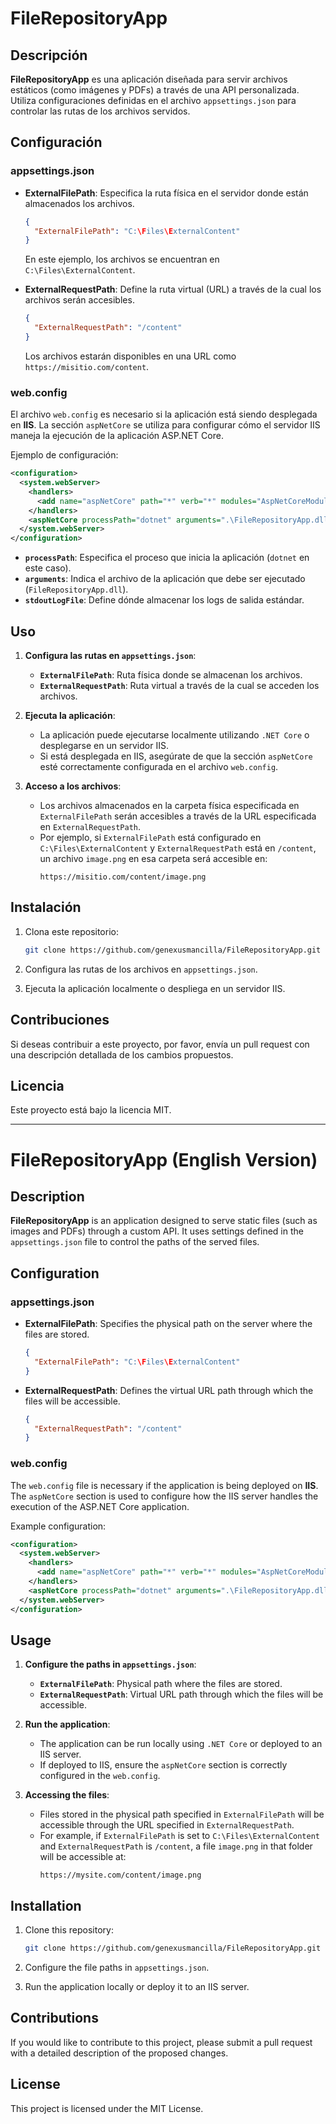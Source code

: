
# FileRepositoryApp

## Descripción

**FileRepositoryApp** es una aplicación diseñada para servir archivos estáticos (como imágenes y PDFs) a través de una API personalizada. Utiliza configuraciones definidas en el archivo `appsettings.json` para controlar las rutas de los archivos servidos.

## Configuración

### appsettings.json

- **ExternalFilePath**: Especifica la ruta física en el servidor donde están almacenados los archivos.
  ```json
  {
    "ExternalFilePath": "C:\Files\ExternalContent"
  }
  ```
  En este ejemplo, los archivos se encuentran en `C:\Files\ExternalContent`.

- **ExternalRequestPath**: Define la ruta virtual (URL) a través de la cual los archivos serán accesibles.
  ```json
  {
    "ExternalRequestPath": "/content"
  }
  ```
  Los archivos estarán disponibles en una URL como `https://misitio.com/content`.

### web.config

El archivo `web.config` es necesario si la aplicación está siendo desplegada en **IIS**. La sección `aspNetCore` se utiliza para configurar cómo el servidor IIS maneja la ejecución de la aplicación ASP.NET Core.

Ejemplo de configuración:

```xml
<configuration>
  <system.webServer>
    <handlers>
      <add name="aspNetCore" path="*" verb="*" modules="AspNetCoreModuleV2" resourceType="Unspecified" />
    </handlers>
    <aspNetCore processPath="dotnet" arguments=".\FileRepositoryApp.dll" stdoutLogEnabled="false" stdoutLogFile=".\logs\stdout" hostingModel="InProcess" />
  </system.webServer>
</configuration>
```

- **`processPath`**: Especifica el proceso que inicia la aplicación (`dotnet` en este caso).
- **`arguments`**: Indica el archivo de la aplicación que debe ser ejecutado (`FileRepositoryApp.dll`).
- **`stdoutLogFile`**: Define dónde almacenar los logs de salida estándar.

## Uso

1. **Configura las rutas en `appsettings.json`**:
   - **`ExternalFilePath`**: Ruta física donde se almacenan los archivos.
   - **`ExternalRequestPath`**: Ruta virtual a través de la cual se acceden los archivos.

2. **Ejecuta la aplicación**:
   - La aplicación puede ejecutarse localmente utilizando `.NET Core` o desplegarse en un servidor IIS.
   - Si está desplegada en IIS, asegúrate de que la sección `aspNetCore` esté correctamente configurada en el archivo `web.config`.

3. **Acceso a los archivos**:
   - Los archivos almacenados en la carpeta física especificada en `ExternalFilePath` serán accesibles a través de la URL especificada en `ExternalRequestPath`.
   - Por ejemplo, si `ExternalFilePath` está configurado en `C:\Files\ExternalContent` y `ExternalRequestPath` está en `/content`, un archivo `image.png` en esa carpeta será accesible en:
     ```
     https://misitio.com/content/image.png
     ```

## Instalación

1. Clona este repositorio:
   ```bash
   git clone https://github.com/genexusmancilla/FileRepositoryApp.git
   ```

2. Configura las rutas de los archivos en `appsettings.json`.

3. Ejecuta la aplicación localmente o despliega en un servidor IIS.

## Contribuciones

Si deseas contribuir a este proyecto, por favor, envía un pull request con una descripción detallada de los cambios propuestos.

## Licencia

Este proyecto está bajo la licencia MIT.

---

# FileRepositoryApp (English Version)

## Description

**FileRepositoryApp** is an application designed to serve static files (such as images and PDFs) through a custom API. It uses settings defined in the `appsettings.json` file to control the paths of the served files.

## Configuration

### appsettings.json

- **ExternalFilePath**: Specifies the physical path on the server where the files are stored.
  ```json
  {
    "ExternalFilePath": "C:\Files\ExternalContent"
  }
  ```

- **ExternalRequestPath**: Defines the virtual URL path through which the files will be accessible.
  ```json
  {
    "ExternalRequestPath": "/content"
  }
  ```

### web.config

The `web.config` file is necessary if the application is being deployed on **IIS**. The `aspNetCore` section is used to configure how the IIS server handles the execution of the ASP.NET Core application.

Example configuration:

```xml
<configuration>
  <system.webServer>
    <handlers>
      <add name="aspNetCore" path="*" verb="*" modules="AspNetCoreModuleV2" resourceType="Unspecified" />
    </handlers>
    <aspNetCore processPath="dotnet" arguments=".\FileRepositoryApp.dll" stdoutLogEnabled="false" stdoutLogFile=".\logs\stdout" hostingModel="InProcess" />
  </system.webServer>
</configuration>
```

## Usage

1. **Configure the paths in `appsettings.json`**:
   - **`ExternalFilePath`**: Physical path where the files are stored.
   - **`ExternalRequestPath`**: Virtual URL path through which the files will be accessible.

2. **Run the application**:
   - The application can be run locally using `.NET Core` or deployed to an IIS server.
   - If deployed to IIS, ensure the `aspNetCore` section is correctly configured in the `web.config`.

3. **Accessing the files**:
   - Files stored in the physical path specified in `ExternalFilePath` will be accessible through the URL specified in `ExternalRequestPath`.
   - For example, if `ExternalFilePath` is set to `C:\Files\ExternalContent` and `ExternalRequestPath` is `/content`, a file `image.png` in that folder will be accessible at:
     ```
     https://mysite.com/content/image.png
     ```

## Installation

1. Clone this repository:
   ```bash
   git clone https://github.com/genexusmancilla/FileRepositoryApp.git
   ```

2. Configure the file paths in `appsettings.json`.

3. Run the application locally or deploy it to an IIS server.

## Contributions

If you would like to contribute to this project, please submit a pull request with a detailed description of the proposed changes.

## License

This project is licensed under the MIT License.
